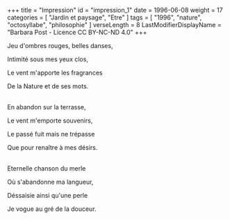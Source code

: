 +++
title = "Impression"
id = "impression_1"
date = 1996-06-08
weight = 17
categories = [ "Jardin et paysage", "Etre" ]
tags = [ "1996", "nature", "octosyllabe", "philosophie" ]
verseLength = 8
LastModifierDisplayName = "Barbara Post - Licence CC BY-NC-ND 4.0"
+++

Jeu d'ombres rouges, belles danses,

Intimité sous mes yeux clos,

Le vent m'apporte les fragrances

De la Nature et de ses mots.

 \
En abandon sur la terrasse,

Le vent m'emporte souvenirs,

Le passé fuit mais ne trépasse

Que pour renaître à mes désirs.

 \
Eternelle chanson du merle

Où s'abandonne ma langueur,

Déssaisie ainsi qu'une perle

Je vogue au gré de la douceur.
